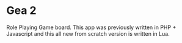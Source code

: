 # Gea 2

Role Playing Game board. This app was previously written in PHP + Javascript and this all new from scratch version is written in Lua.
